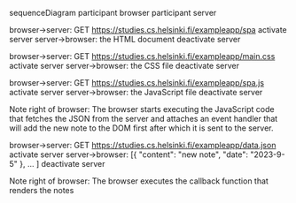 sequenceDiagram
  participant browser
  participant server

  browser->server: GET https://studies.cs.helsinki.fi/exampleapp/spa
  activate server
  server->browser: the HTML document
  deactivate server

  browser->server: GET https://studies.cs.helsinki.fi/exampleapp/main.css
  activate server
  server->browser: the CSS file
  deactivate server

  browser->server: GET https://studies.cs.helsinki.fi/exampleapp/spa.js
  activate server
  server->browser: the JavaScript file
  deactivate server

  Note right of browser: The browser starts executing the JavaScript code that fetches the JSON
    from the server and attaches an event handler that will add the new note to the DOM first
    after which it is sent to the server.

  browser->server: GET https://studies.cs.helsinki.fi/exampleapp/data.json
  activate server
  server->browser: [{ "content": "new note", "date": "2023-9-5" }, ... ]
  deactivate server

  Note right of browser: The browser executes the callback function that renders the notes
